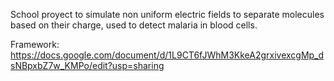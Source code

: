 School proyect to simulate non uniform electric fields to separate molecules based on their charge, used to detect malaria in blood cells. 

Framework:
https://docs.google.com/document/d/1L9CT6fJWhM3KkeA2grxivexcgMp_dsNBpxbZ7w_KMPo/edit?usp=sharing 
